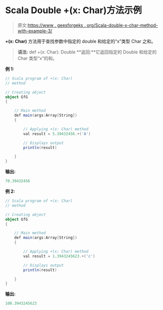 # Scala Double +(x: Char)方法示例

> 原文:[https://www . geesforgeks . org/Scala-double-x-char-method-with-example-3/](https://www.geeksforgeeks.org/scala-double-x-char-method-with-example-3/)

**+(x: Char)** 方法用于查找参数中指定的 double 和给定的“x”类型 Char 之和。

> **语法:** def +(x: Char): Double
> **返回:**它返回指定的 Double 和给定的 Char 类型“x”的和。

**例 1:**

```scala
// Scala program of +(x: Char) 
// method 

// Creating object 
object GfG 
{  

    // Main method 
    def main(args:Array[String]) 
    { 

        // Applying +(x: Char) method  
        val result = 5.39432456.+('A') 

        // Displays output 
        println(result) 

    } 
}  
```

**输出:**

```scala
70.39432456

```

**例 2:**

```scala
// Scala program of +(x: Char) 
// method 

// Creating object 
object GfG 
{  

    // Main method 
    def main(args:Array[String]) 
    { 

        // Applying +(x: Char) method  
        val result = 1.3943245623.+('c') 

        // Displays output 
        println(result) 

    } 
}  
```

**输出:**

```scala
100.3943245623

```